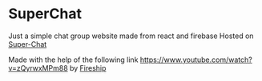 # SuperChat
Just a simple chat group website made from react and firebase
Hosted on [Super-Chat](https://superchat-8dbfd.web.app/)

Made with the help of the following link https://www.youtube.com/watch?v=zQyrwxMPm88
by [Fireship](https://www.youtube.com/c/Fireship)
